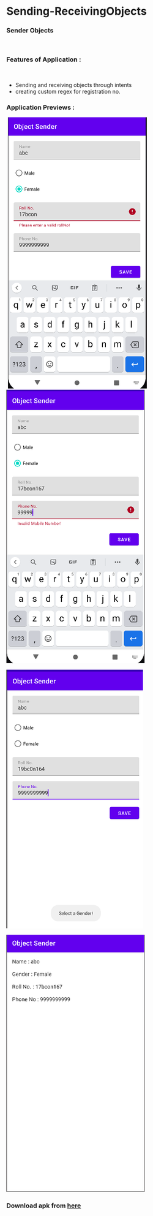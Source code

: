 # Sending-ReceivingObjects
### Sender Objects
​
### Features of Application :
​
- Sending and receiving objects through intents
- creating custom regex for registration no.
​
### Application Previews :
​
![1..png](https://github.com/priyal-gopawat/Storage/blob/main/Sending%20Objects/1..png)
​
![2..png](https://github.com/priyal-gopawat/Storage/blob/main/Sending%20Objects/2..png)

​![2..png](https://github.com/priyal-gopawat/Storage/blob/main/Sending%20Objects/4..png)

![3..png](https://github.com/priyal-gopawat/Storage/blob/main/Sending%20Objects/3..png)
​
### Download apk from [here](https://github.com/priyal-gopawat/Sending-ReceivingObjects/releases/download/1.0/app-debug.apk)
